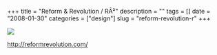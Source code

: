 +++
title = "Reform & Revolution / R&Acirc;&sup2;"
description = ""
tags = []
date = "2008-01-30"
categories = ["design"]
slug = "reform-revolution-r"
+++


 

  <div id="screens-thumbs" class="clearfix">
    <div class="txt-center" id="design-submission"><a href="http://reformrevolution.com/"><img id='bluga-thumbnail-1019' class='bluga-thumbnail large' src='//konigi.com/media/bluga/
wt47f281cbe8497_0.jpg'/></a></div>  
  </div>   
<p><a href="http://reformrevolution.com/">http://reformrevolution.com/</a></p>




